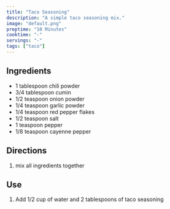```yaml
---
title: "Taco Seasoning"
description: "A simple taco seasoning mix."
image: "default.png"
preptime: "10 Minutes"
cooktime: "-"
servings: "-"
tags: ["taco"]
---
```


## Ingredients
- 1 tablespoon chili powder
- 3/4 tablespoon cumin
- 1/2 teaspoon onion powder
- 1/4 teaspoon garlic powder
- 1/4 teaspoon red pepper flakes
- 1/2 teaspoon salt
- 1 teaspoon pepper
- 1/8 teaspoon cayenne pepper

## Directions
1. mix all ingredients together

## Use

1. Add 1/2 cup of water and 2 tablespoons of taco seasoning
